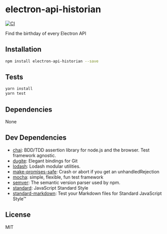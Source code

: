 # electron-api-historian 

[![CI](https://github.com/electron/electron-api-historian/actions/workflows/push.yml/badge.svg)](https://github.com/electron/electron-api-historian/actions/workflows/push.yml)

Find the birthday of every Electron API

## Installation

```sh
npm install electron-api-historian --save
```


## Tests

```sh
yarn install
yarn test
```

## Dependencies

None

## Dev Dependencies

- [chai](https://github.com/chaijs/chai): BDD/TDD assertion library for node.js and the browser. Test framework agnostic.
- [dugite](https://github.com/desktop/dugite): Elegant bindings for Git
- [lodash](): Lodash modular utilities.
- [make-promises-safe](https://github.com/mcollina/make-promises-safe): Crash or abort if you get an unhandledRejection
- [mocha](https://github.com/mochajs/mocha): simple, flexible, fun test framework
- [semver](): The semantic version parser used by npm.
- [standard](https://github.com/standard/standard): JavaScript Standard Style
- [standard-markdown](): Test your Markdown files for Standard JavaScript Style™


## License

MIT
